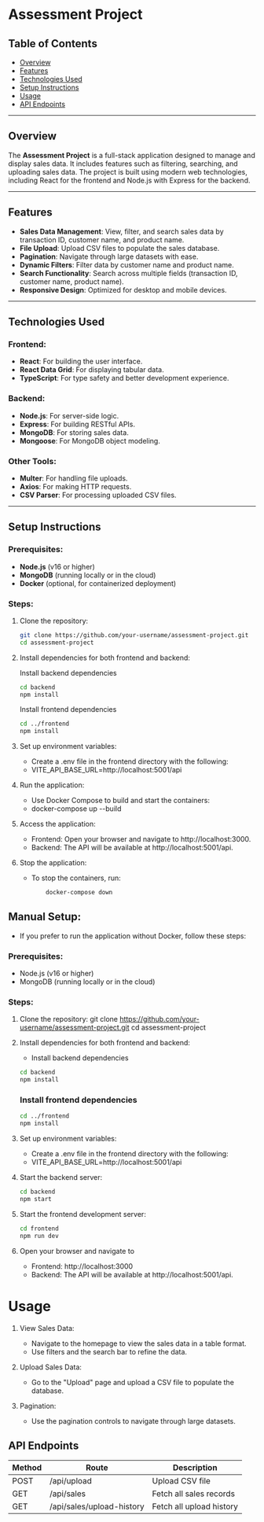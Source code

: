 # Assessment Project

## Table of Contents

- [Overview](#overview)
- [Features](#features)
- [Technologies Used](#technologies-used)
- [Setup Instructions](#setup-instructions)
- [Usage](#usage)
- [API Endpoints](#api-endpoints)

---

## Overview

The **Assessment Project** is a full-stack application designed to manage and display sales data. It includes features such as filtering, searching, and uploading sales data. The project is built using modern web technologies, including React for the frontend and Node.js with Express for the backend.

---

## Features

- **Sales Data Management**: View, filter, and search sales data by transaction ID, customer name, and product name.
- **File Upload**: Upload CSV files to populate the sales database.
- **Pagination**: Navigate through large datasets with ease.
- **Dynamic Filters**: Filter data by customer name and product name.
- **Search Functionality**: Search across multiple fields (transaction ID, customer name, product name).
- **Responsive Design**: Optimized for desktop and mobile devices.

---

## Technologies Used

### Frontend:

- **React**: For building the user interface.
- **React Data Grid**: For displaying tabular data.
- **TypeScript**: For type safety and better development experience.

### Backend:

- **Node.js**: For server-side logic.
- **Express**: For building RESTful APIs.
- **MongoDB**: For storing sales data.
- **Mongoose**: For MongoDB object modeling.

### Other Tools:

- **Multer**: For handling file uploads.
- **Axios**: For making HTTP requests.
- **CSV Parser**: For processing uploaded CSV files.

---

## Setup Instructions

### Prerequisites:

- **Node.js** (v16 or higher)
- **MongoDB** (running locally or in the cloud)
- **Docker** (optional, for containerized deployment)

### Steps:

1. Clone the repository:
   ```bash
   git clone https://github.com/your-username/assessment-project.git
   cd assessment-project
   ```
2. Install dependencies for both frontend and backend:

   Install backend dependencies

   ```bash
   cd backend
   npm install
   ```

   Install frontend dependencies

   ```bash
   cd ../frontend
   npm install
   ```

3. Set up environment variables:

   - Create a .env file in the frontend directory with the following:
   - VITE_API_BASE_URL=http://localhost:5001/api

4. Run the application:

   - Use Docker Compose to build and start the containers:
   - docker-compose up --build

5. Access the application:

   - Frontend: Open your browser and navigate to http://localhost:3000.
   - Backend: The API will be available at http://localhost:5001/api.

6. Stop the application:
   - To stop the containers, run:
     ```bash
         docker-compose down
     ```

## Manual Setup:

- If you prefer to run the application without Docker, follow these steps:

### Prerequisites:

- Node.js (v16 or higher)
- MongoDB (running locally or in the cloud)

### Steps:

1. Clone the repository:
   git clone https://github.com/your-username/assessment-project.git
   cd assessment-project
2. Install dependencies for both frontend and backend:

   - Install backend dependencies

   ```bash
   cd backend
   npm install
   ```

   ### Install frontend dependencies

   ```bash
   cd ../frontend
   npm install
   ```

3. Set up environment variables:

   - Create a .env file in the frontend directory with the following:
   - VITE_API_BASE_URL=http://localhost:5001/api

4. Start the backend server:
   ```bash
   cd backend
   npm start
   ```
5. Start the frontend development server:

   ```bash
   cd frontend
   npm run dev
   ```

6. Open your browser and navigate to
   - Frontend: http://localhost:3000
   - Backend: The API will be available at http://localhost:5001/api.

# Usage

1.  View Sales Data:

    - Navigate to the homepage to view the sales data in a table format.
    - Use filters and the search bar to refine the data.

2.  Upload Sales Data:

    - Go to the "Upload" page and upload a CSV file to populate the database.

3.  Pagination:
    - Use the pagination controls to navigate through large datasets.

## API Endpoints

| Method | Route                     | Description              |
| ------ | ------------------------- | ------------------------ |
| POST   | /api/upload               | Upload CSV file          |
| GET    | /api/sales                | Fetch all sales records  |
| GET    | /api/sales/upload-history | Fetch all upload history |
